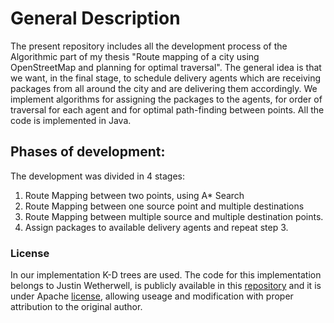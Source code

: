 # General Description
The present repository includes all the development process of the Algorithmic part of my thesis "Route mapping of a city using OpenStreetMap and planning for optimal traversal".
The general idea is that we want, in the final stage, to schedule delivery agents which are receiving packages from all around the city and are delivering them accordingly.
We implement algorithms for assigning the packages to the agents, for order of traversal for each agent and for optimal path-finding between points. 
All the code is implemented in Java.

## Phases of development:
The development was divided in 4 stages:
1. Route Mapping between two points, using A* Search
2. Route Mapping between one source point and multiple destinations
3. Route Mapping between multiple source and multiple destination points.
4. Assign packages to available delivery agents and repeat step 3.

### License
In our implementation K-D trees are used. 
The code for this implementation belongs to Justin Wetherwell, is publicly available in this [repository](https://github.com/phishman3579/java-algorithms-implementation/blob/master/src/com/jwetherell/algorithms/data_structures/KdTree.java) and it is under Apache [license](https://github.com/phishman3579/java-algorithms-implementation/blob/master/LICENSE), allowing useage and modification with proper attribution to the original author.
